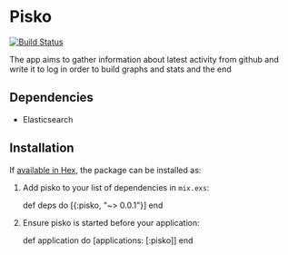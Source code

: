 # Pisko

[![Build
Status](https://semaphoreci.com/api/v1/VladimirMikhailov/pisko/branches/master/badge.svg)](https://semaphoreci.com/VladimirMikhailov/pisko)

The app aims to gather information about latest activity from github
and write it to log in order to build graphs and stats and the end

## Dependencies

  - Elasticsearch

## Installation

If [available in Hex](https://hex.pm/docs/publish), the package can be installed as:

  1. Add pisko to your list of dependencies in `mix.exs`:

        def deps do
          [{:pisko, "~> 0.0.1"}]
        end

  2. Ensure pisko is started before your application:

        def application do
          [applications: [:pisko]]
        end

